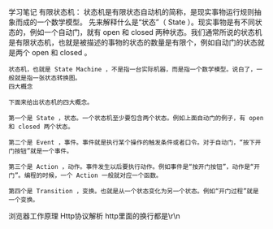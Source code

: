 学习笔记
有限状态机：
    状态机是有限状态自动机的简称，是现实事物运行规则抽象而成的一个数学模型。
    先来解释什么是“状态”（ State ）。现实事物是有不同状态的，例如一个自动门，就有 open 和 closed 两种状态。我们通常所说的状态机是有限状态机，也就是被描述的事物的状态的数量是有限个，例如自动门的状态就是两个 open 和 closed 。

    状态机，也就是 State Machine ，不是指一台实际机器，而是指一个数学模型。说白了，一般就是指一张状态转换图。
    四大概念

    下面来给出状态机的四大概念。

    第一个是 State ，状态。一个状态机至少要包含两个状态。例如上面自动门的例子，有 open 和 closed 两个状态。

    第二个是 Event ，事件。事件就是执行某个操作的触发条件或者口令。对于自动门，“按下开门按钮”就是一个事件。

    第三个是 Action ，动作。事件发生以后要执行动作。例如事件是“按开门按钮”，动作是“开门”。编程的时候，一个 Action 一般就对应一个函数。

    第四个是 Transition ，变换。也就是从一个状态变化为另一个状态。例如“开门过程”就是一个变换。
浏览器工作原理
    Http协议解析
    http里面的换行都是\r\n
